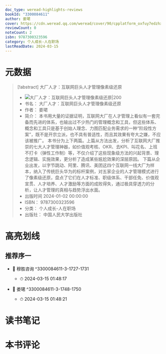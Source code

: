```yaml
---
doc_type: weread-highlights-reviews
bookId: "3300084611"
author: 娄珺
cover: https://cdn.weread.qq.com/weread/cover/90/cpplatform_oxfuy7edzhxcl6bebmyn51/t7_cpplatform_oxfuy7edzhxcl6bebmyn511705983644.jpg
reviewCount: 0
noteCount: 2
isbn: 9787300323596
category: 个人成长-人在职场
lastReadDate: 2024-03-15
---
```

# 元数据
> [!abstract] 大厂人才：互联网巨头人才管理像素级还原
> - ![ 大厂人才：互联网巨头人才管理像素级还原|200](https://cdn.weread.qq.com/weread/cover/90/cpplatform_oxfuy7edzhxcl6bebmyn51/t7_cpplatform_oxfuy7edzhxcl6bebmyn511705983644.jpg)
> - 书名： 大厂人才：互联网巨头人才管理像素级还原
> - 作者： 娄珺
> - 简介： 本书用大量的证据证明，互联网大厂在人才管理上看似有一套完备而先进的体系，也输出过不少热门的管理概念和工具，但这些体系、概念和工具只是基于创始人理念、力图匹配业务需求的一种“阶段性方案”，既不是开宗立派，也不具有普适性，而且其效果有夸大之嫌，不应该被推广。 本书分为上下两篇。上篇从方法出发，分析了互联网大厂推崇的七大人才管理神器，如价值观考核、OKR、去KPI、叫花名、上班不打卡（弹性工作制）等，不仅介绍了这些现象级方法的兴起背景、理念逻辑、实施效果，更分析了造成某些尴尬效果的深层原因。 下篇从企业出发，以字节跳动、阿里、腾讯、美团这四个互联网一线大厂为样本，纳入了传统巨头华为的标杆案例，对五家企业的人才管理模式进行了像素级还原，盘点了它们在人才标准、职级体系、干部任免、价值观宣贯、人才培养、人才激励等方面的成败得失，通过极具穿透力的分析，让人才管理的真相与趋势浮出水面。
> - 出版时间 2024-01-02 00:00:00
> - ISBN： 9787300323596
> - 分类： 个人成长-人在职场
> - 出版社： 中国人民大学出版社

# 高亮划线

## 推荐序一


- 📌 穆胜咨询 ^3300084611-3-1727-1731
    - ⏱ 2024-03-15 01:48:17 

- 📌 娄珺 ^3300084611-3-1748-1750
    - ⏱ 2024-03-15 01:48:21 
# 读书笔记

# 本书评论
